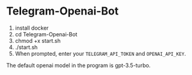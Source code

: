 # Telegram-Openai-Bot
1. install docker
2. cd Telegram-Openai-Bot
3. chmod +x start.sh
4. ./start.sh
5. When prompted, enter your `TELEGRAM_API_TOKEN` and `OPENAI_API_KEY`.

The default openai model in the program is gpt-3.5-turbo.
